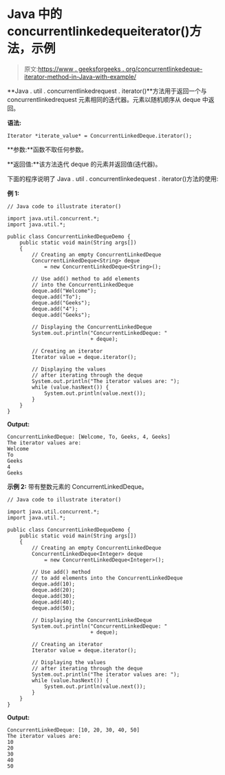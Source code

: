 # Java 中的 concurrentlinkedequeiterator()方法，示例

> 原文:[https://www . geeksforgeeks . org/concurrentlinkedeque-iterator-method-in-Java-with-example/](https://www.geeksforgeeks.org/concurrentlinkeddeque-iterator-method-in-java-with-example/)

**Java . util . concurrentlinkedrequest . iterator()**方法用于返回一个与 concurrentlinkedrequest 元素相同的迭代器。元素以随机顺序从 deque 中返回。

**语法:**

```
Iterator *iterate_value* = ConcurrentLinkedDeque.iterator();

```

**参数:**函数不取任何参数。

**返回值:**该方法迭代 deque 的元素并返回值(迭代器)。

下面的程序说明了 Java . util . concurrentlinkedequest . iterator()方法的使用:

**例 1:**

```
// Java code to illustrate iterator()

import java.util.concurrent.*;
import java.util.*;

public class ConcurrentLinkedDequeDemo {
    public static void main(String args[])
    {
        // Creating an empty ConcurrentLinkedDeque
        ConcurrentLinkedDeque<String> deque
            = new ConcurrentLinkedDeque<String>();

        // Use add() method to add elements
        // into the ConcurrentLinkedDeque
        deque.add("Welcome");
        deque.add("To");
        deque.add("Geeks");
        deque.add("4");
        deque.add("Geeks");

        // Displaying the ConcurrentLinkedDeque
        System.out.println("ConcurrentLinkedDeque: "
                           + deque);

        // Creating an iterator
        Iterator value = deque.iterator();

        // Displaying the values
        // after iterating through the deque
        System.out.println("The iterator values are: ");
        while (value.hasNext()) {
            System.out.println(value.next());
        }
    }
}
```

**Output:**

```
ConcurrentLinkedDeque: [Welcome, To, Geeks, 4, Geeks]
The iterator values are: 
Welcome
To
Geeks
4
Geeks

```

**示例 2:** 带有整数元素的 ConcurrentLinkedDeque。

```
// Java code to illustrate iterator()

import java.util.concurrent.*;
import java.util.*;

public class ConcurrentLinkedDequeDemo {
    public static void main(String args[])
    {
        // Creating an empty ConcurrentLinkedDeque
        ConcurrentLinkedDeque<Integer> deque
            = new ConcurrentLinkedDeque<Integer>();

        // Use add() method
        // to add elements into the ConcurrentLinkedDeque
        deque.add(10);
        deque.add(20);
        deque.add(30);
        deque.add(40);
        deque.add(50);

        // Displaying the ConcurrentLinkedDeque
        System.out.println("ConcurrentLinkedDeque: "
                           + deque);

        // Creating an iterator
        Iterator value = deque.iterator();

        // Displaying the values
        // after iterating through the deque
        System.out.println("The iterator values are: ");
        while (value.hasNext()) {
            System.out.println(value.next());
        }
    }
}
```

**Output:**

```
ConcurrentLinkedDeque: [10, 20, 30, 40, 50]
The iterator values are: 
10
20
30
40
50

```
